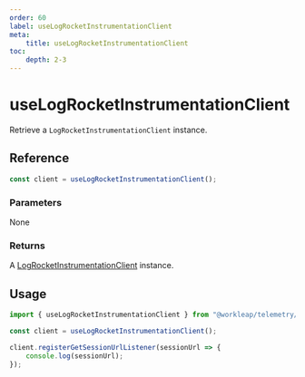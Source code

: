 ```yaml
---
order: 60
label: useLogRocketInstrumentationClient
meta:
    title: useLogRocketInstrumentationClient
toc:
    depth: 2-3
---
```


# useLogRocketInstrumentationClient

Retrieve a `LogRocketInstrumentationClient` instance.

## Reference

```ts
const client = useLogRocketInstrumentationClient();
```

### Parameters

None

### Returns

A [LogRocketInstrumentationClient](../../logrocket/reference/LogRocketInstrumentationClient.md) instance.

## Usage

```ts !#3
import { useLogRocketInstrumentationClient } from "@workleap/telemetry/react";

const client = useLogRocketInstrumentationClient();

client.registerGetSessionUrlListener(sessionUrl => {
    console.log(sessionUrl);
});
```
